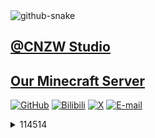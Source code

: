 <picture>
  <source media="(prefers-color-scheme: dark)" srcset="https://ghproxy.com/https://raw.githubusercontent.com/schlibra/schlibra/output/github-contribution-grid-snake-dark.svg" />
  <source media="(prefers-color-scheme: light)" srcset="https://ghproxy.com/https://raw.githubusercontent.com/schlibra/schlibra/output/github-contribution-grid-snake.svg" />
  <img alt="github-snake" src="https://ghproxy.com/https://raw.githubusercontent.com/schlibra/schlibra/output/github-contribution-grid-snake.svg" />
</picture>
  
## [@CNZW Studio](https://cnzw-wtw.github.io/)  
## [Our Minecraft Server](https://cnzw-wtw.github.io/MC/server/rule)  
[![GitHub](https://cnzw-wtw.github.io/img/icon/github.png)](https://github.com/CNZW-WTW/)
[![Bilibili](https://cnzw-wtw.github.io/img/icon/bilibili.png)](https://space.bilibili.com/3493132140284888/)
[![X](https://cnzw-wtw.github.io/img/icon/twitter.png)](https://twitter.com/CNZW_WTW/)
[![E-mail](https://cnzw-wtw.github.io/img/icon/email.png)](mailto:cnzw-wtw@qq.com)  
<details>
  <summary>114514</summary>
  <a>s</a>
  <a>g</a>
</details>
